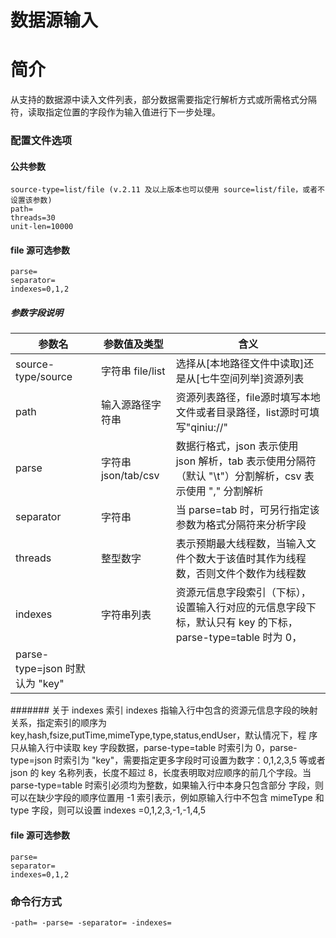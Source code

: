 # 数据源输入

# 简介
从支持的数据源中读入文件列表，部分数据需要指定行解析方式或所需格式分隔符，读取指定位置的字段作为输入值进行下一步处理。  

### 配置文件选项

#### 公共参数
```
source-type=list/file (v.2.11 及以上版本也可以使用 source=list/file，或者不设置该参数)
path=
threads=30
unit-len=10000
```

#### file 源可选参数
```
parse=
separator=
indexes=0,1,2
```

##### 参数字段说明
|参数名|参数值及类型 | 含义|  
|-----|-------|-----|  
|source-type/source| 字符串 file/list | 选择从[本地路径文件中读取]还是从[七牛空间列举]资源列表|  
|path| 输入源路径字符串| 资源列表路径，file源时填写本地文件或者目录路径，list源时可填写"qiniu://<bucket>"|  
|parse| 字符串 json/tab/csv| 数据行格式，json 表示使用 json 解析，tab 表示使用分隔符（默认 "\t"）分割解析，csv 表示使用 "," 分割解析|  
|separator| 字符串| 当 parse=tab 时，可另行指定该参数为格式分隔符来分析字段|  
|threads| 整型数字| 表示预期最大线程数，当输入文件个数大于该值时其作为线程数，否则文件个数作为线程数|  
|indexes| 字符串列表| 资源元信息字段索引（下标），设置输入行对应的元信息字段下标，默认只有 key 的下标，parse-type=table 时为 0，
parse-type=json 时默认为 "key"|  

####### 关于 indexes 索引
indexes 指输入行中包含的资源元信息字段的映射关系，指定索引的顺序为 key,hash,fsize,putTime,mimeType,type,status,endUser，默认情况下，程
序只从输入行中读取 key 字段数据，parse-type=table 时索引为 0，parse-type=json 时索引为 "key"，需要指定更多字段时可设置为数字：0,1,2,3,5 
等或者 json 的 key 名称列表，长度不超过 8，长度表明取对应顺序的前几个字段。当 parse-type=table 时索引必须均为整数，如果输入行中本身只包含部分
字段，则可以在缺少字段的顺序位置用 -1 索引表示，例如原输入行中不包含 mimeType 和 type 字段，则可以设置 indexes =0,1,2,3,-1,-1,4,5


#### file 源可选参数
```
parse=
separator=
indexes=0,1,2
```


### 命令行方式
```
-path= -parse= -separator= -indexes=
```
